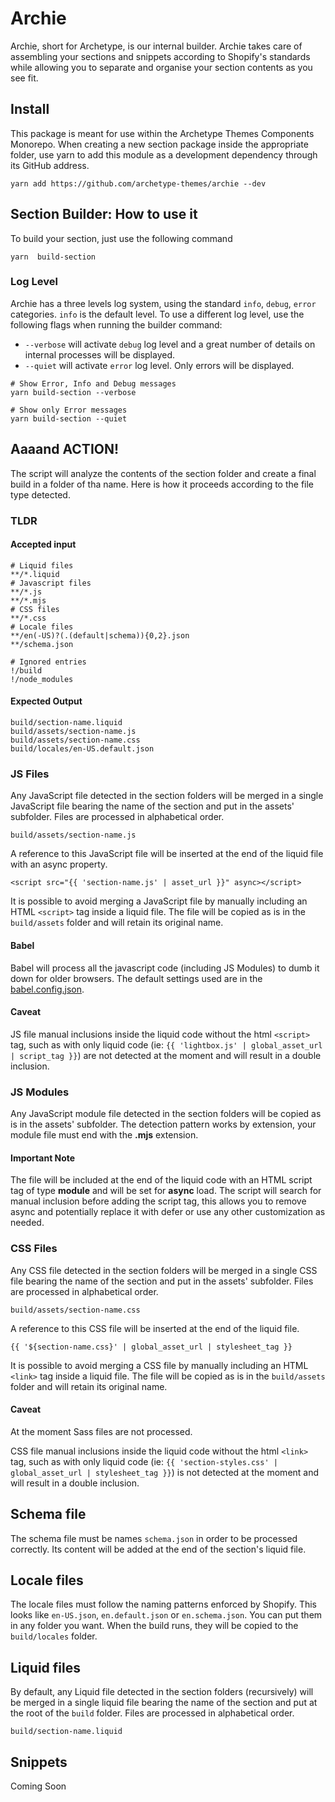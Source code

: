 # Archie

Archie, short for Archetype, is our internal builder. Archie takes care of assembling your sections and snippets
according to Shopify's standards while allowing you to separate and organise your section contents as you see fit.

## Install

This package is meant for use within the Archetype Themes Components Monorepo. When creating a new section package
inside the appropriate folder, use yarn to add this module as a development dependency through its GitHub
address.

```shell
yarn add https://github.com/archetype-themes/archie --dev
```

## Section Builder: How to use it

To build your section, just use the following command

```shell
yarn  build-section
```

### Log Level

Archie has a three levels log system, using the standard `info`, `debug`, `error` categories. `info` is the default
level. To use a different log level, use the following flags when running the builder command:

* `--verbose` will activate `debug` log level and a great number of details on internal processes will be
  displayed.
* `--quiet` will activate `error` log level. Only errors will be displayed.

```shell
# Show Error, Info and Debug messages
yarn build-section --verbose
```

```shell
# Show only Error messages
yarn build-section --quiet
```

## Aaaand ACTION!

The script will analyze the contents of the section folder and create a final build in a folder of tha name. Here is how
it proceeds according to the file type detected.

### TLDR

#### Accepted input

```ignorelang
# Liquid files
**/*.liquid
# Javascript files
**/*.js
**/*.mjs
# CSS files
**/*.css
# Locale files
**/en(-US)?(.(default|schema)){0,2}.json
**/schema.json

# Ignored entries
!/build
!/node_modules
```

#### Expected Output

```shell
build/section-name.liquid
build/assets/section-name.js
build/assets/section-name.css
build/locales/en-US.default.json
```

### JS Files

Any JavaScript file detected in the section folders will be merged in a single JavaScript file bearing the name of the
section and put in the assets' subfolder. Files are processed in alphabetical order.

`build/assets/section-name.js`

A reference to this JavaScript file will be inserted at the end of the liquid file with an async property.

`<script src="{{ 'section-name.js' | asset_url }}" async></script>`

It is possible to avoid merging a JavaScript file by manually including an HTML `<script>` tag inside a liquid file.
The file will be copied as is in the `build/assets` folder and will retain its original name.

#### Babel

Babel will process all the javascript code (including JS Modules) to dumb it down for older browsers. The default
settings used are in the [babel.config.json](babel.config.json).

#### Caveat

JS file manual inclusions inside the liquid code without the html `<script>` tag, such as with only liquid code
(ie: `{{ 'lightbox.js' | global_asset_url | script_tag }}`) are not detected at the moment and will result in a double
inclusion.

### JS Modules

Any JavaScript module file detected in the section folders will be copied as is in the assets' subfolder.
The detection pattern works by extension, your module file must end with the **.mjs** extension.

#### Important Note

The file will be included at the end of the liquid code with an HTML script tag of type **module** and will be set for
**async** load. The script will search for manual inclusion before adding the script tag, this allows you to remove
async and potentially replace it with defer or use any other customization as needed.

### CSS Files

Any CSS file detected in the section folders will be merged in a single CSS file bearing the name of the section and put
in the assets' subfolder. Files are processed in alphabetical order.

`build/assets/section-name.css`

A reference to this CSS file will be inserted at the end of the liquid file.

`{{ '${section-name.css}' | global_asset_url | stylesheet_tag }}`

It is possible to avoid merging a CSS file by manually including an HTML `<link>` tag inside a liquid file.
The file will be copied as is in the `build/assets` folder and will retain its original name.

#### Caveat

At the moment Sass files are not processed.

CSS file manual inclusions inside the liquid code without the html `<link>` tag, such as with only liquid code
(ie: `{{ 'section-styles.css' | global_asset_url | stylesheet_tag }}`) is not detected at the moment and will result in
a double inclusion.

## Schema file

The schema file must be names `schema.json` in order to be processed correctly. Its content will be added at the end of
the section's liquid file.

## Locale files

The locale files must follow the naming patterns enforced by Shopify. This looks like `en-US.json`, `en.default.json`
or `en.schema.json`. You can put them in any folder you want. When the build runs, they will be copied to the
`build/locales` folder.

## Liquid files

By default, any Liquid file detected in the section folders (recursively) will be merged in a single liquid file bearing
the name of the section and put at the root of the `build` folder. Files are processed in alphabetical order.

`build/section-name.liquid`

## Snippets

Coming Soon

